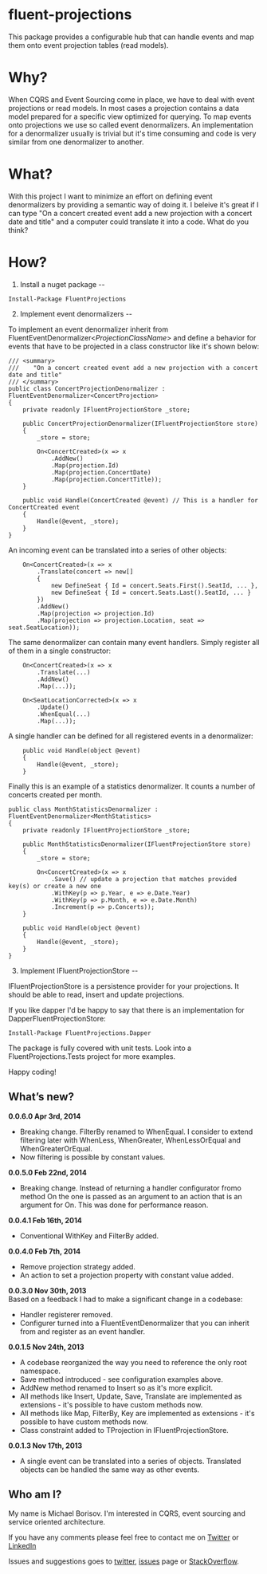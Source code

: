 fluent-projections
==================

This package provides a configurable hub that can handle events and map them onto event projection tables (read models).

Why?
====

When CQRS and Event Sourcing come in place, we have to deal with event projections or read models. In most cases a projection contains a data model prepared for a specific view optimized for querying. To map events onto projections we use so called event denormalizers. An implementation for a denormalizer usually is trivial but it's time consuming and code is very similar from one denormalizer to another.

What?
====

With this project I want to minimize an effort on defining event denormalizers by providing a semantic way of doing it. I beleive it's great if I can type "On a concert created event add a new projection with a concert date and title" and a computer could translate it into a code. What do you think?

How?
====

1. Install a nuget package
--

```
Install-Package FluentProjections
```

2. Implement event denormalizers
--

To implement an event denormalizer inherit from FluentEventDenormalizer<_ProjectionClassName_> and define a behavior for events that have to be projected in a class constructor like it's shown below:

```
/// <summary>
///    "On a concert created event add a new projection with a concert date and title"
/// </summary> 
public class ConcertProjectionDenormalizer : FluentEventDenormalizer<ConcertProjection>
{
    private readonly IFluentProjectionStore _store;
    
    public ConcertProjectionDenormalizer(IFluentProjectionStore store)
    {
        _store = store;

        On<ConcertCreated>(x => x
            .AddNew()
            .Map(projection.Id)
            .Map(projection.ConcertDate)
            .Map(projection.ConcertTitle));
    }

    public void Handle(ConcertCreated @event) // This is a handler for ConcertCreated event
    {
        Handle(@event, _store);
    }
}
```

An incoming event can be translated into a series of other objects:

```
    On<ConcertCreated>(x => x
        .Translate(concert => new[]
        {
            new DefineSeat { Id = concert.Seats.First().SeatId, ... },
            new DefineSeat { Id = concert.Seats.Last().SeatId, ... }
        })
        .AddNew()
        .Map(projection => projection.Id)
        .Map(projection => projection.Location, seat => seat.SeatLocation));
```

The same denormalizer can contain many event handlers. Simply register all of them in a single constructor:
```
    On<ConcertCreated>(x => x
        .Translate(...)
        .AddNew()
        .Map(...));

    On<SeatLocationCorrected>(x => x
        .Update()
        .WhenEqual(...)
        .Map(...));
```

A single handler can be defined for all registered events in a denormalizer:

```
    public void Handle(object @event)
    {
        Handle(@event, _store);
    }
```

Finally this is an example of a statistics denormalizer. It counts a number of concerts created per month.
```
public class MonthStatisticsDenormalizer : FluentEventDenormalizer<MonthStatistics>
{
    private readonly IFluentProjectionStore _store;

    public MonthStatisticsDenormalizer(IFluentProjectionStore store)
    {
        _store = store;

        On<ConcertCreated>(x => x
            .Save() // update a projection that matches provided key(s) or create a new one
            .WithKey(p => p.Year, e => e.Date.Year)
            .WithKey(p => p.Month, e => e.Date.Month)
            .Increment(p => p.Concerts));
    }

    public void Handle(object @event)
    {
        Handle(@event, _store);
    }
}
```

3. Implement IFluentProjectionStore<TProjection>
--

IFluentProjectionStore<TProjection> is a persistence provider for your projections. It should be able to read, insert and update projections.

If you like dapper I'd be happy to say that there is an implementation for DapperFluentProjectionStore:
```
Install-Package FluentProjections.Dapper
```

The package is fully covered with unit tests. Look into a FluentProjections.Tests project for more examples.

Happy coding!

What’s new?
-----------

**0.0.6.0 Apr 3rd, 2014**      
- Breaking change. FilterBy renamed to WhenEqual. I consider to extend filtering later with WhenLess, WhenGreater, WhenLessOrEqual and WhenGreaterOrEqual.
- Now filtering is possible by constant values.

**0.0.5.0 Feb 22nd, 2014**      
- Breaking change. Instead of returning a handler configurator fromo method On<TEvent> the one is passed as an argument to an action that is an argument for On<TEvent>. This was done for performance reason.

**0.0.4.1 Feb 16th, 2014**      
- Conventional WithKey and FilterBy added.

**0.0.4.0 Feb 7th, 2014**      
- Remove projection strategy added.
- An action to set a projection property with constant value added.

**0.0.3.0 Nov 30th, 2013**      
Based on a feedback I had to make a significant change in a codebase:
- Handler registerer removed.
- Configurer turned into a FluentEventDenormalizer that you can inherit from and register as an event handler.

**0.0.1.5 Nov 24th, 2013**      
- A codebase reorganized the way you need to reference the only root namespace.
- Save method introduced - see configuration examples above.
- AddNew method renamed to Insert so as it's more explicit.
- All methods like Insert, Update, Save, Translate are implemented as extensions - it's possible to have custom methods now.
- All methods like Map, FilterBy, Key are implemented as extensions - it's possible to have custom methods now.
- Class constraint added to TProjection in IFluentProjectionStore.

**0.0.1.3 Nov 17th, 2013**      
- A single event can be translated into a series of objects. Translated objects can be handled the same way as other events.

Who am I?
--
My name is Michael Borisov. I'm interested in CQRS, event sourcing and service oriented architecture.

If you have any comments please feel free to contact me on [Twitter](https://twitter.com/fkem) or [LinkedIn](https://www.linkedin.com/in/michaelborisov)

Issues and suggestions goes to [twitter](https://twitter.com/search?q=fluentprojections&src=typd), [issues](https://github.com/corker/fluent-projections/issues) page or [StackOverflow](http://stackoverflow.com/questions/tagged/fluent-projections).
